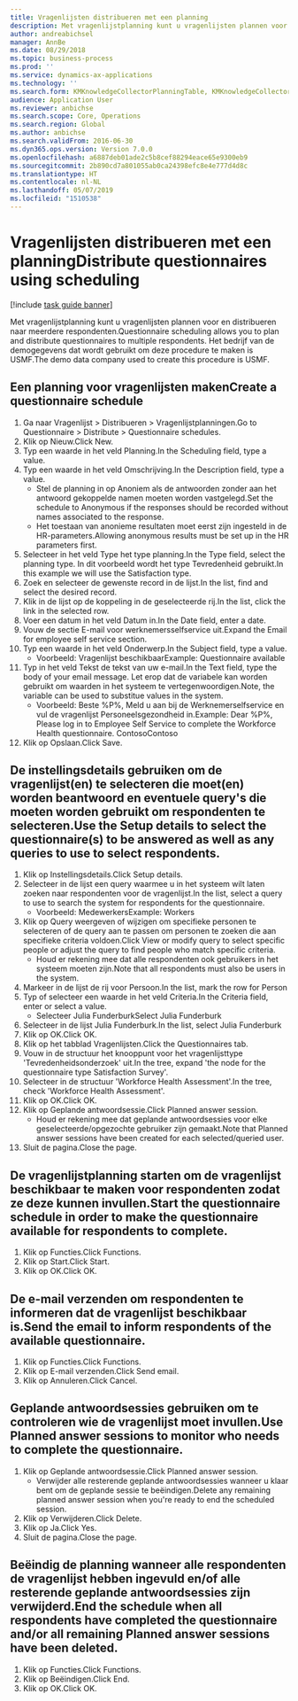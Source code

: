 ```yaml
---
title: Vragenlijsten distribueren met een planning
description: Met vragenlijstplanning kunt u vragenlijsten plannen voor en distribueren naar meerdere respondenten.
author: andreabichsel
manager: AnnBe
ms.date: 08/29/2018
ms.topic: business-process
ms.prod: ''
ms.service: dynamics-ax-applications
ms.technology: ''
ms.search.form: KMKnowledgeCollectorPlanningTable, KMKnowledgeCollectorPlanningMulti, SysQueryForm, HcmPersonLookup, KMKnowledgeCollectorPlanning
audience: Application User
ms.reviewer: anbichse
ms.search.scope: Core, Operations
ms.search.region: Global
ms.author: anbichse
ms.search.validFrom: 2016-06-30
ms.dyn365.ops.version: Version 7.0.0
ms.openlocfilehash: a6887deb01ade2c5b8cef88294eace65e9300eb9
ms.sourcegitcommit: 2b890cd7a801055ab0ca24398efc8e4e777d4d8c
ms.translationtype: HT
ms.contentlocale: nl-NL
ms.lasthandoff: 05/07/2019
ms.locfileid: "1510538"
---
```

# <a name="distribute-questionnaires-using-scheduling"></a><span data-ttu-id="f01fe-103">Vragenlijsten distribueren met een planning</span><span class="sxs-lookup"><span data-stu-id="f01fe-103">Distribute questionnaires using scheduling</span></span>

[!include [task guide banner](../../includes/task-guide-banner.md)]

<span data-ttu-id="f01fe-104">Met vragenlijstplanning kunt u vragenlijsten plannen voor en distribueren naar meerdere respondenten.</span><span class="sxs-lookup"><span data-stu-id="f01fe-104">Questionnaire scheduling allows you to plan and distribute questionnaires to multiple respondents.</span></span> <span data-ttu-id="f01fe-105">Het bedrijf van de demogegevens dat wordt gebruikt om deze procedure te maken is USMF.</span><span class="sxs-lookup"><span data-stu-id="f01fe-105">The demo data company used to create this procedure is USMF.</span></span>


## <a name="create-a-questionnaire-schedule"></a><span data-ttu-id="f01fe-106">Een planning voor vragenlijsten maken</span><span class="sxs-lookup"><span data-stu-id="f01fe-106">Create a questionnaire schedule</span></span>
1. <span data-ttu-id="f01fe-107">Ga naar Vragenlijst > Distribueren > Vragenlijstplanningen.</span><span class="sxs-lookup"><span data-stu-id="f01fe-107">Go to Questionnaire > Distribute > Questionnaire schedules.</span></span>
2. <span data-ttu-id="f01fe-108">Klik op Nieuw.</span><span class="sxs-lookup"><span data-stu-id="f01fe-108">Click New.</span></span>
3. <span data-ttu-id="f01fe-109">Typ een waarde in het veld Planning.</span><span class="sxs-lookup"><span data-stu-id="f01fe-109">In the Scheduling field, type a value.</span></span>
4. <span data-ttu-id="f01fe-110">Typ een waarde in het veld Omschrijving.</span><span class="sxs-lookup"><span data-stu-id="f01fe-110">In the Description field, type a value.</span></span>
    * <span data-ttu-id="f01fe-111">Stel de planning in op Anoniem als de antwoorden zonder aan het antwoord gekoppelde namen moeten worden vastgelegd.</span><span class="sxs-lookup"><span data-stu-id="f01fe-111">Set the schedule to Anonymous if the responses should be recorded without names associated to the response.</span></span>  
    * <span data-ttu-id="f01fe-112">Het toestaan van anonieme resultaten moet eerst zijn ingesteld in de HR-parameters.</span><span class="sxs-lookup"><span data-stu-id="f01fe-112">Allowing anonymous results must be set up in the HR parameters first.</span></span>  
5. <span data-ttu-id="f01fe-113">Selecteer in het veld Type het type planning.</span><span class="sxs-lookup"><span data-stu-id="f01fe-113">In the Type field, select the planning type.</span></span>  <span data-ttu-id="f01fe-114">In dit voorbeeld wordt het type Tevredenheid gebruikt.</span><span class="sxs-lookup"><span data-stu-id="f01fe-114">In this example we will use the Satisfaction type.</span></span>
6. <span data-ttu-id="f01fe-115">Zoek en selecteer de gewenste record in de lijst.</span><span class="sxs-lookup"><span data-stu-id="f01fe-115">In the list, find and select the desired record.</span></span>
7. <span data-ttu-id="f01fe-116">Klik in de lijst op de koppeling in de geselecteerde rij.</span><span class="sxs-lookup"><span data-stu-id="f01fe-116">In the list, click the link in the selected row.</span></span>
8. <span data-ttu-id="f01fe-117">Voer een datum in het veld Datum in.</span><span class="sxs-lookup"><span data-stu-id="f01fe-117">In the Date field, enter a date.</span></span>
9. <span data-ttu-id="f01fe-118">Vouw de sectie E-mail voor werknemersselfservice uit.</span><span class="sxs-lookup"><span data-stu-id="f01fe-118">Expand the Email for employee self service section.</span></span>
10. <span data-ttu-id="f01fe-119">Typ een waarde in het veld Onderwerp.</span><span class="sxs-lookup"><span data-stu-id="f01fe-119">In the Subject field, type a value.</span></span>
    * <span data-ttu-id="f01fe-120">Voorbeeld: Vragenlijst beschikbaar</span><span class="sxs-lookup"><span data-stu-id="f01fe-120">Example: Questionnaire available</span></span>  
11. <span data-ttu-id="f01fe-121">Typ in het veld Tekst de tekst van uw e-mail.</span><span class="sxs-lookup"><span data-stu-id="f01fe-121">In the Text field, type the body of your email message.</span></span> <span data-ttu-id="f01fe-122">Let erop dat de variabele kan worden gebruikt om waarden in het systeem te vertegenwoordigen.</span><span class="sxs-lookup"><span data-stu-id="f01fe-122">Note, the variable can be used to substitue values in the system.</span></span>
    * <span data-ttu-id="f01fe-123">Voorbeeld: Beste %P%, Meld u aan bij de Werknemerselfservice en vul de vragenlijst Personeelsgezondheid in.</span><span class="sxs-lookup"><span data-stu-id="f01fe-123">Example:   Dear %P%,  Please log in to Employee Self Service to complete the Workforce Health questionnaire.</span></span>  <span data-ttu-id="f01fe-124">Contoso</span><span class="sxs-lookup"><span data-stu-id="f01fe-124">Contoso</span></span>  
12. <span data-ttu-id="f01fe-125">Klik op Opslaan.</span><span class="sxs-lookup"><span data-stu-id="f01fe-125">Click Save.</span></span>

## <a name="use-the-setup-details-to-select-the-questionnaires-to-be-answered-as-well-as-any-queries-to-use-to-select-respondents"></a><span data-ttu-id="f01fe-126">De instellingsdetails gebruiken om de vragenlijst(en) te selecteren die moet(en) worden beantwoord en eventuele query's die moeten worden gebruikt om respondenten te selecteren.</span><span class="sxs-lookup"><span data-stu-id="f01fe-126">Use the Setup details to select the questionnaire(s) to be answered as well as any queries to use to select respondents.</span></span>
1. <span data-ttu-id="f01fe-127">Klik op Instellingsdetails.</span><span class="sxs-lookup"><span data-stu-id="f01fe-127">Click Setup details.</span></span>
2. <span data-ttu-id="f01fe-128">Selecteer in de lijst een query waarmee u in het systeem wilt laten zoeken naar respondenten voor de vragenlijst.</span><span class="sxs-lookup"><span data-stu-id="f01fe-128">In the list, select a query to use to search the system for respondents for the questionnaire.</span></span>
    * <span data-ttu-id="f01fe-129">Voorbeeld: Medewerkers</span><span class="sxs-lookup"><span data-stu-id="f01fe-129">Example: Workers</span></span>  
3. <span data-ttu-id="f01fe-130">Klik op Query weergeven of wijzigen om specifieke personen te selecteren of de query aan te passen om personen te zoeken die aan specifieke criteria voldoen.</span><span class="sxs-lookup"><span data-stu-id="f01fe-130">Click View or modify query to select specific people or adjust the query to find people who match specific criteria.</span></span>
    * <span data-ttu-id="f01fe-131">Houd er rekening mee dat alle respondenten ook gebruikers in het systeem moeten zijn.</span><span class="sxs-lookup"><span data-stu-id="f01fe-131">Note that all respondents must also be users in the system.</span></span>  
4. <span data-ttu-id="f01fe-132">Markeer in de lijst de rij voor Persoon.</span><span class="sxs-lookup"><span data-stu-id="f01fe-132">In the list, mark the row for Person</span></span>
5. <span data-ttu-id="f01fe-133">Typ of selecteer een waarde in het veld Criteria.</span><span class="sxs-lookup"><span data-stu-id="f01fe-133">In the Criteria field, enter or select a value.</span></span>
    * <span data-ttu-id="f01fe-134">Selecteer Julia Funderburk</span><span class="sxs-lookup"><span data-stu-id="f01fe-134">Select Julia Funderburk</span></span>  
6. <span data-ttu-id="f01fe-135">Selecteer in de lijst Julia Funderburk.</span><span class="sxs-lookup"><span data-stu-id="f01fe-135">In the list, select Julia Funderburk</span></span>
7. <span data-ttu-id="f01fe-136">Klik op OK.</span><span class="sxs-lookup"><span data-stu-id="f01fe-136">Click OK.</span></span>
8. <span data-ttu-id="f01fe-137">Klik op het tabblad Vragenlijsten.</span><span class="sxs-lookup"><span data-stu-id="f01fe-137">Click the Questionnaires tab.</span></span>
9. <span data-ttu-id="f01fe-138">Vouw in de structuur het knooppunt voor het vragenlijsttype 'Tevredenheidsonderzoek' uit.</span><span class="sxs-lookup"><span data-stu-id="f01fe-138">In the tree, expand 'the node for the questionnaire type Satisfaction Survey'.</span></span>
10. <span data-ttu-id="f01fe-139">Selecteer in de structuur 'Workforce Health Assessment'.</span><span class="sxs-lookup"><span data-stu-id="f01fe-139">In the tree, check 'Workforce Health Assessment'.</span></span>
11. <span data-ttu-id="f01fe-140">Klik op OK.</span><span class="sxs-lookup"><span data-stu-id="f01fe-140">Click OK.</span></span>
12. <span data-ttu-id="f01fe-141">Klik op Geplande antwoordsessie.</span><span class="sxs-lookup"><span data-stu-id="f01fe-141">Click Planned answer session.</span></span>
    * <span data-ttu-id="f01fe-142">Houd er rekening mee dat geplande antwoordsessies voor elke geselecteerde/opgezochte gebruiker zijn gemaakt.</span><span class="sxs-lookup"><span data-stu-id="f01fe-142">Note that Planned answer sessions have been created for each selected/queried user.</span></span>  
13. <span data-ttu-id="f01fe-143">Sluit de pagina.</span><span class="sxs-lookup"><span data-stu-id="f01fe-143">Close the page.</span></span>

## <a name="start-the-questionnaire-schedule-in-order-to-make-the-questionnaire-available-for-respondents-to-complete"></a><span data-ttu-id="f01fe-144">De vragenlijstplanning starten om de vragenlijst beschikbaar te maken voor respondenten zodat ze deze kunnen invullen.</span><span class="sxs-lookup"><span data-stu-id="f01fe-144">Start the questionnaire schedule in order to make the questionnaire available for respondents to complete.</span></span>
1. <span data-ttu-id="f01fe-145">Klik op Functies.</span><span class="sxs-lookup"><span data-stu-id="f01fe-145">Click Functions.</span></span>
2. <span data-ttu-id="f01fe-146">Klik op Start.</span><span class="sxs-lookup"><span data-stu-id="f01fe-146">Click Start.</span></span>
3. <span data-ttu-id="f01fe-147">Klik op OK.</span><span class="sxs-lookup"><span data-stu-id="f01fe-147">Click OK.</span></span>

## <a name="send-the-email-to-inform-respondents-of-the-available-questionnaire"></a><span data-ttu-id="f01fe-148">De e-mail verzenden om respondenten te informeren dat de vragenlijst beschikbaar is.</span><span class="sxs-lookup"><span data-stu-id="f01fe-148">Send the email to inform respondents of the available questionnaire.</span></span>
1. <span data-ttu-id="f01fe-149">Klik op Functies.</span><span class="sxs-lookup"><span data-stu-id="f01fe-149">Click Functions.</span></span>
2. <span data-ttu-id="f01fe-150">Klik op E-mail verzenden.</span><span class="sxs-lookup"><span data-stu-id="f01fe-150">Click Send email.</span></span>
3. <span data-ttu-id="f01fe-151">Klik op Annuleren.</span><span class="sxs-lookup"><span data-stu-id="f01fe-151">Click Cancel.</span></span>

## <a name="use-planned-answer-sessions-to-monitor-who-needs-to-complete-the-questionnaire"></a><span data-ttu-id="f01fe-152">Geplande antwoordsessies gebruiken om te controleren wie de vragenlijst moet invullen.</span><span class="sxs-lookup"><span data-stu-id="f01fe-152">Use Planned answer sessions to monitor who needs to complete the questionnaire.</span></span>
1. <span data-ttu-id="f01fe-153">Klik op Geplande antwoordsessie.</span><span class="sxs-lookup"><span data-stu-id="f01fe-153">Click Planned answer session.</span></span>
    * <span data-ttu-id="f01fe-154">Verwijder alle resterende geplande antwoordsessies wanneer u klaar bent om de geplande sessie te beëindigen.</span><span class="sxs-lookup"><span data-stu-id="f01fe-154">Delete any remaining planned answer session when you're ready to end the scheduled session.</span></span>  
2. <span data-ttu-id="f01fe-155">Klik op Verwijderen.</span><span class="sxs-lookup"><span data-stu-id="f01fe-155">Click Delete.</span></span>
3. <span data-ttu-id="f01fe-156">Klik op Ja.</span><span class="sxs-lookup"><span data-stu-id="f01fe-156">Click Yes.</span></span>
4. <span data-ttu-id="f01fe-157">Sluit de pagina.</span><span class="sxs-lookup"><span data-stu-id="f01fe-157">Close the page.</span></span>

## <a name="end-the-schedule-when-all-respondents-have-completed-the-questionnaire-andor-all-remaining-planned-answer-sessions-have-been-deleted"></a><span data-ttu-id="f01fe-158">Beëindig de planning wanneer alle respondenten de vragenlijst hebben ingevuld en/of alle resterende geplande antwoordsessies zijn verwijderd.</span><span class="sxs-lookup"><span data-stu-id="f01fe-158">End the schedule when all respondents have completed the questionnaire and/or all remaining Planned answer sessions have been deleted.</span></span>
1. <span data-ttu-id="f01fe-159">Klik op Functies.</span><span class="sxs-lookup"><span data-stu-id="f01fe-159">Click Functions.</span></span>
2. <span data-ttu-id="f01fe-160">Klik op Beëindigen.</span><span class="sxs-lookup"><span data-stu-id="f01fe-160">Click End.</span></span>
3. <span data-ttu-id="f01fe-161">Klik op OK.</span><span class="sxs-lookup"><span data-stu-id="f01fe-161">Click OK.</span></span>

